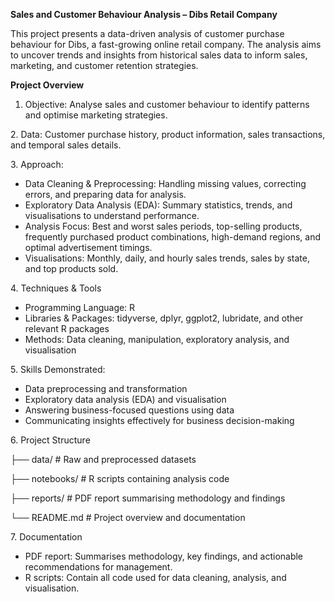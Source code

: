 **Sales and Customer Behaviour Analysis – Dibs Retail Company**



This project presents a data-driven analysis of customer purchase behaviour for Dibs, a fast-growing online retail company. The analysis aims to uncover trends and insights from historical sales data to inform sales, marketing, and customer retention strategies.



**Project Overview**



1. Objective: Analyse sales and customer behaviour to identify patterns and optimise marketing strategies.



2\. Data: Customer purchase history, product information, sales transactions, and temporal sales details.



3\. Approach:



* Data Cleaning \& Preprocessing: Handling missing values, correcting errors, and preparing data for analysis.
* Exploratory Data Analysis (EDA): Summary statistics, trends, and visualisations to understand performance.
* Analysis Focus: Best and worst sales periods, top-selling products, frequently purchased product combinations, high-demand regions, and optimal advertisement timings.
* Visualisations: Monthly, daily, and hourly sales trends, sales by state, and top products sold.



4\. Techniques \& Tools



* Programming Language: R
* Libraries \& Packages: tidyverse, dplyr, ggplot2, lubridate, and other relevant R packages
* Methods: Data cleaning, manipulation, exploratory analysis, and visualisation



5\. Skills Demonstrated:



* Data preprocessing and transformation
* Exploratory data analysis (EDA) and visualisation
* Answering business-focused questions using data
* Communicating insights effectively for business decision-making



6\. Project Structure

├── data/                 # Raw and preprocessed datasets

├── notebooks/            # R scripts containing analysis code

├── reports/              # PDF report summarising methodology and findings

└── README.md             # Project overview and documentation



7\. Documentation



* PDF report: Summarises methodology, key findings, and actionable recommendations for management.
* R scripts: Contain all code used for data cleaning, analysis, and visualisation.



